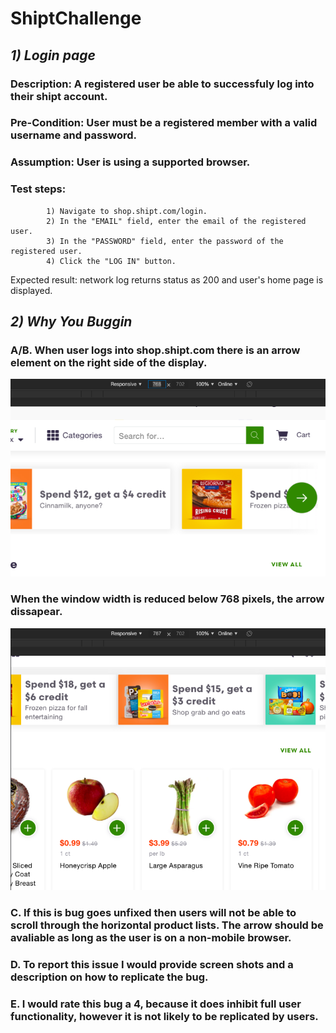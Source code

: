 # ShiptChallenge

## ***1) Login page***
### Description: A registered user be able to successfuly log into their shipt account.
### Pre-Condition: User must be a registered member with a valid username and password.
### Assumption: User is using a supported browser.
### Test steps: 
            1) Navigate to shop.shipt.com/login.
            2) In the "EMAIL" field, enter the email of the registered user.
            3) In the "PASSWORD" field, enter the password of the registered user.
            4) Click the "LOG IN" button.
Expected result: network log returns status as 200 and user's home page is displayed. 

## ***2) Why You Buggin***
### A/B. When user logs into shop.shipt.com there is an arrow element on the right side of the display.
![](./shipt_home_normal.png)
### When the window width is reduced below 768 pixels, the arrow dissapear.
![](./shipt_home_broken.png)
### C. If this is bug goes unfixed then users will not be able to scroll through the horizontal product lists. The arrow should be avaliable as long as the user is on a non-mobile browser.
### D. To report this issue I would provide screen shots and a description on how to replicate the bug.
### E. I would rate this bug a 4, because it does inhibit full user functionality, however it is not likely to be replicated by users.